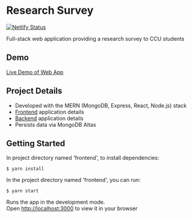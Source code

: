 # Research Survey 
[![Netlify Status](https://api.netlify.com/api/v1/badges/e5432a91-0970-4c1c-a9a2-4e3b4f51aa0f/deploy-status)](https://app.netlify.com/sites/ccu-research-survey/deploys)

Full-stack web application providing a research survey to CCU students

## Demo

[Live Demo of Web App](https://ccu-research-survey.netlify.app/)

## Project Details

- Developed with the MERN (MongoDB, Express, React, Node.js) stack
- [Frontend](./frontend/README.md) application details
- [Backend](./backend/README.md) application details
- Persists data via MongoDB Altas

## Getting Started

In project directory named 'frontend', to install dependencies:
```
$ yarn install
```

In the project directory named 'frontend', you can run:
```
$ yarn start
```
Runs the app in the development mode.\
Open [http://localhost:3000](http://localhost:3000) to view it in your browser
